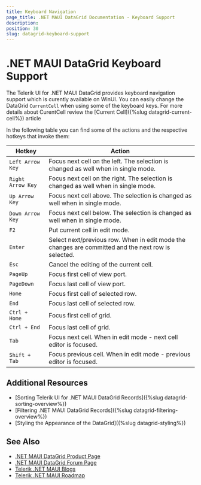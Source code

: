 ```yaml
---
title: Keyboard Navigation
page_title: .NET MAUI DataGrid Documentation - Keyboard Support
description:
position: 30
slug: datagrid-keyboard-support
---
```


# .NET MAUI DataGrid Keyboard Support

The Telerik UI for .NET MAUI DataGrid provides keyboard navigation support which is curently available on WinUI. You can easily change the DataGrid `CurrentCell` when using some of the keyboard keys. For more details about CurentCell review the [Current Cell]({%slug datagrid-current-cell%}) article

In the following table you can find some of the actions and the respective hotkeys that invoke them:

| Hotkey 		    | Action 			|
|-------------------|-------------------|
| `Left Arrow Key`  | Focus next cell on the left. The selection is changed as well when in single mode. |
| `Right Arrow Key` | Focus next cell on the right. The selection is changed as well when in single mode. |
| `Up Arrow Key`    | Focus next cell above. The selection is changed as well when in single mode. |
| `Down Arrow Key`  | Focus next cell below. The selection is changed as well when in single mode. |
| `F2`              | Put current cell in edit mode. |
| `Enter`	        | Select next/previous row. When in edit mode the changes are committed and the next row is selected. |
| `Esc`				| Cancel the editing of the current cell. |
| `PageUp`		    | Focus first cell of view port. |
| `PageDown`	    | Focus last cell of view port. |
| `Home`	        | Focus first cell of selected row. |
| `End`				| Focus last cell of selected row. |
| `Ctrl + Home`		| Focus first cell of grid. |
| `Ctrl + End`		| Focus last cell of grid. |
| `Tab `	        | Focus next cell. When in edit mode - next cell editor is focused. |
| `Shift + Tab`		| Focus previous cell. When in edit mode - previous editor is focused. |

## Additional Resources

- [Sorting Telerik UI for .NET MAUI DataGrid Records]({%slug datagrid-sorting-overview%})
- [Filtering .NET MAUI DataGrid Records]({%slug datagrid-filtering-overview%})
- [Styling the Appearance of the DataGrid]({%slug datagrid-styling%})

## See Also

- [.NET MAUI DataGrid Product Page](https://www.telerik.com/maui-ui/datagrid)
- [.NET MAUI DataGrid Forum Page](https://www.telerik.com/forums/maui?tagId=1801)
- [Telerik .NET MAUI Blogs](https://www.telerik.com/blogs/mobile-net-maui)
- [Telerik .NET MAUI Roadmap](https://www.telerik.com/support/whats-new/maui-ui/roadmap)
